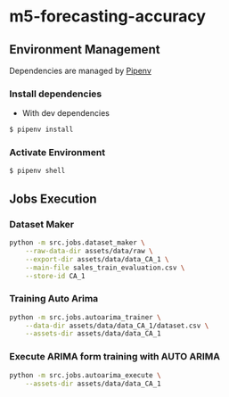 # m5-forecasting-accuracy

## Environment Management

Dependencies are managed by [Pipenv](https://docs.pipenv.org/)

### Install dependencies

* With dev dependencies
```bash
$ pipenv install
```

### Activate Environment

```bash
$ pipenv shell
```

## Jobs Execution

### Dataset Maker
```bash
python -m src.jobs.dataset_maker \
    --raw-data-dir assets/data/raw \
    --export-dir assets/data/data_CA_1 \
    --main-file sales_train_evaluation.csv \
    --store-id CA_1
```

### Training Auto Arima
```bash
python -m src.jobs.autoarima_trainer \
    --data-dir assets/data/data_CA_1/dataset.csv \
    --assets-dir assets/data/data_CA_1
```

### Execute ARIMA form training with AUTO ARIMA
```bash
python -m src.jobs.autoarima_execute \
    --assets-dir assets/data/data_CA_1
```